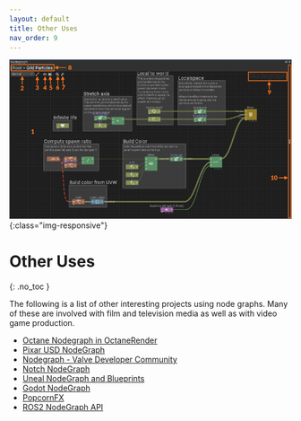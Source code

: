 ```yaml
---
layout: default
title: Other Uses
nav_order: 9
---
```


![Node graph](../assets/popcornfx_nodegraph.png){:class="img-responsive"}

# Other Uses
{: .no_toc }


The following is a list of other interesting projects using node graphs. Many of these are involved with film and television media as well as with video game production. 

* [Octane Nodegraph in OctaneRender](https://unity.otoy.com/guides/new-working-octane-materials/)
* [Pixar USD NodeGraph](https://graphics.pixar.com/usd/docs/api/node_graph_8h.html)
* [Nodegraph - Valve Developer Community](https://developer.valvesoftware.com/wiki/Nodegraph)
* [Notch NodeGraph](http://manual.notch.one/0.9.21/en/topic/user-interface-nodegraph)
* [Uneal NodeGraph and Blueprints](https://www.youtube.com/watch?v=j6mskTgL7kU)
* [Godot NodeGraph](https://www.youtube.com/watch?v=ZD9X3uvyWmg)
* [PopcornFX](https://www.popcornfx.com/docs/popcornfx-v2-7/editor/effect-editor-panel-overview/nodegraph/) 
* [ROS2 NodeGraph API](https://docs.ros2.org/bouncy/api/rclcpp/classrclcpp_1_1node__interfaces_1_1_node_graph.html)


